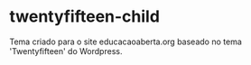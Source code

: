 # twentyfifteen-child
Tema criado para o site educacaoaberta.org baseado no tema 'Twentyfifteen' do Wordpress.
